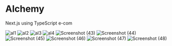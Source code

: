 # Alchemy
Next.js using TypeScript 
e-com

![al1](https://github.com/TerranceFinleyZ/Alchemy/assets/112042894/bf0f65f7-411b-4cd0-a257-651644b25ef6)
![al2](https://github.com/TerranceFinleyZ/Alchemy/assets/112042894/fe2986e7-0d10-4ed2-ac67-8f4e6ebd3e76)
![al3](https://github.com/TerranceFinleyZ/Alchemy/assets/112042894/816c3617-7c20-40d2-8944-1a1bc4f7a5ef)
![al4](https://github.com/TerranceFinleyZ/Alchemy/assets/112042894/8ef6a0ea-ae84-492e-a687-9461bd765909)
![Screenshot (43)](https://github.com/TerranceFinleyZ/Alchemy/assets/112042894/752a4aab-4fd0-49bb-b90d-a1aec254e3a5)
![Screenshot (44)](https://github.com/TerranceFinleyZ/Alchemy/assets/112042894/71e11d49-f8fb-44de-a40f-8a4de1d320fa)
![Screenshot (45)](https://github.com/TerranceFinleyZ/Alchemy/assets/112042894/145ab2ac-93ff-4bdb-8b11-6c2d37fc3c02)
![Screenshot (46)](https://github.com/TerranceFinleyZ/Alchemy/assets/112042894/96204379-bcf1-4996-a6b1-6689efab53e0)
![Screenshot (47)](https://github.com/TerranceFinleyZ/Alchemy/assets/112042894/a1fb0303-0a2e-4e44-8601-1419ceb30448)
![Screenshot (48)](https://github.com/TerranceFinleyZ/Alchemy/assets/112042894/53bdf799-51be-4337-af8d-3d2e5a5fbfa2)
